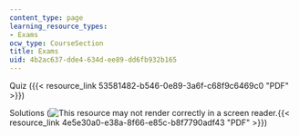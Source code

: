 ```yaml
---
content_type: page
learning_resource_types:
- Exams
ocw_type: CourseSection
title: Exams
uid: 4b2ac637-dde4-634d-ee89-dd6fb932b165
---
```


Quiz ({{< resource_link 53581482-b546-0e89-3a6f-c68f9c6469c0 "PDF" >}})

Solutions (![This resource may not render correctly in a screen reader.](/images/inacessible.gif){{< resource_link 4e5e30a0-e38a-8f66-e85c-b8f7790adf43 "PDF" >}})